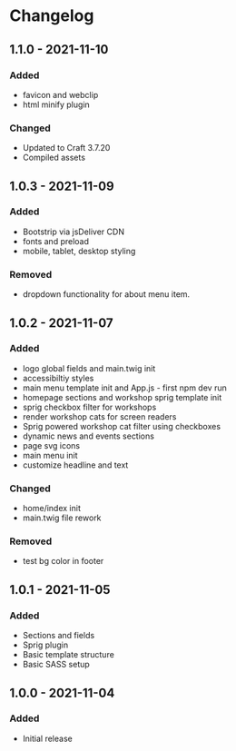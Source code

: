# Changelog
## 1.1.0 - 2021-11-10
### Added
- favicon and webclip
- html minify plugin
### Changed 
- Updated to Craft 3.7.20
- Compiled assets
## 1.0.3 - 2021-11-09
### Added
- Bootstrip via jsDeliver CDN
- fonts and preload
- mobile, tablet, desktop styling
### Removed
- dropdown functionality for about menu item.
## 1.0.2 - 2021-11-07
### Added
- logo global fields and main.twig init
- accessibiltiy styles
- main menu template init and App.js - first npm dev run
- homepage sections and workshop sprig template init
- sprig checkbox filter for workshops
- render workshop cats for screen readers
- Sprig powered workshop cat filter using checkboxes
- dynamic news and events sections
- page svg icons
- main menu init
- customize headline and text

### Changed
- home/index init
- main.twig file rework
### Removed
- test bg color in footer
## 1.0.1 - 2021-11-05
### Added
- Sections and fields
- Sprig plugin
- Basic template structure
- Basic SASS setup
## 1.0.0 - 2021-11-04
### Added
- Initial release